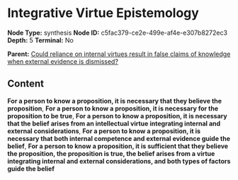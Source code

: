 # Integrative Virtue Epistemology

**Node Type:** synthesis
**Node ID:** c5fac379-ce2e-499e-af4e-e307b8272ec3
**Depth:** 5
**Terminal:** No

**Parent:** [Could reliance on internal virtues result in false claims of knowledge when external evidence is dismissed?](could-reliance-on-internal-virtues-result-in-false-claims-of-knowledge-when-external-evidence-is-dismissed-antithesis-45dc94aa-8319-4c6b-af18-c6bba5efb31c.md)

## Content

**For a person to know a proposition, it is necessary that they believe the proposition**, **For a person to know a proposition, it is necessary for the proposition to be true**, **For a person to know a proposition, it is necessary that the belief arises from an intellectual virtue integrating internal and external considerations**, **For a person to know a proposition, it is necessary that both internal competence and external evidence guide the belief**, **For a person to know a proposition, it is sufficient that they believe the proposition, the proposition is true, the belief arises from a virtue integrating internal and external considerations, and both types of factors guide the belief**
